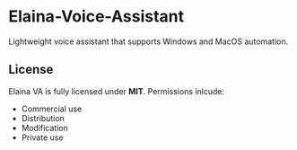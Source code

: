 # Elaina-Voice-Assistant
Lightweight voice assistant that supports Windows and MacOS automation. 

## License
Elaina VA is fully licensed under **MIT**. Permissions inlcude:
 - Commercial use
 - Distribution
 - Modification
 - Private use
